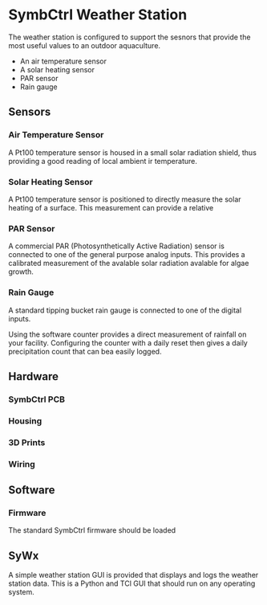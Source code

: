 # SymbCtrl Weather Station

The weather station is configured to support the sesnors that provide the most useful values to an outdoor aquaculture.

* An air temperature sensor
* A solar heating sensor
* PAR sensor
* Rain gauge

## Sensors

### Air Temperature Sensor
A Pt100 temperature sensor is housed in a small solar radiation shield, thus providing a good reading of local ambient ir temperature.

### Solar Heating Sensor
A Pt100 temperature sensor is positioned to directly measure the solar heating of a surface.  This measurement can provide a relative 

### PAR Sensor
A commercial PAR (Photosynthetically Active Radiation) sensor is connected to one of the general purpose analog inputs.  This provides a calibrated measurement of the avalable solar radiation avalable for algae growth.

### Rain Gauge
A standard tipping bucket rain gauge is connected to one of the digital inputs.

Using the software counter provides a direct measurement of rainfall on your facility.  Configuring the counter with a daily reset then gives a daily precipitation count that can bea easily logged.

## Hardware

### SymbCtrl PCB

### Housing

### 3D Prints

### Wiring

## Software

### Firmware
The standard SymbCtrl firmware should be loaded

## SyWx
A simple weather station GUI is provided that displays and logs the weather station data.  This is a Python and TCl GUI that should run on any operating system.
